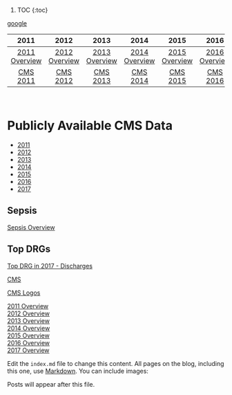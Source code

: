 1. TOC
{:toc}


[google](http://google.com) 

| 2011 | 2012 | 2013 | 2014 | 2015 | 2016 | 2017 | 
| :-------: | :-------: |:-------: | :-------: | :-------: |:-------: |:-------: |
| [2011 Overview](http://mvigoda.github.io/datasets/Year_2011/one_in_Year_2011.html) | [2012 Overview](http://mvigoda.github.io/datasets/Year_2012/one_in_Year_2012.html)  |   [2013 Overview](http://mvigoda.github.io/datasets/Year_2013/one_in_Year_2013.html)  |   [2014 Overview](http://mvigoda.github.io/datasets/Year_2014/one_in_Year_2014.html)  |   [2015 Overview](http://mvigoda.github.io/datasets/Year_2015/one_in_Year_2015.html)  |   [2016 Overview](http://mvigoda.github.io/datasets/Year_2016/one_in_Year_2016.html)  |   [2017 Overview](http://mvigoda.github.io/datasets/Year_2017/one_in_Year_2017.html)  |   
| [CMS 2011](https://data.cms.gov/Medicare-Inpatient/Inpatient-Prospective-Payment-System-IPPS-Provider/97k6-zzx3)  | [CMS 2012](https://data.cms.gov/Medicare-Inpatient/Inpatient-Prospective-Payment-System-IPPS-Provider/xpsg-6hup)  | [CMS 2013](https://data.cms.gov/Medicare-Inpatient/Inpatient-Prospective-Payment-System-IPPS-Provider/kd35-nmmt)  | [CMS 2014](https://data.cms.gov/Medicare-Inpatient/Inpatient-Prospective-Payment-System-IPPS-Provider/9zmi-76w9)  | [CMS 2015](https://data.cms.gov/Medicare-Inpatient/Inpatient-Prospective-Payment-System-IPPS-Provider/w2du-it53)    | [CMS 2016](https://data.cms.gov/Medicare-Inpatient/Inpatient-Prospective-Payment-System-IPPS-Provider/fm2n-hjj6)   | [CMS 2017](https://data.cms.gov/Medicare-Inpatient/Inpatient-Prospective-Payment-System-IPPS-Provider/tcsp-6e99) | 




<br>







# Publicly Available CMS Data


* [2011](https://data.cms.gov/Medicare-Inpatient/Inpatient-Prospective-Payment-System-IPPS-Provider/97k6-zzx3)  
* [2012](https://data.cms.gov/Medicare-Inpatient/Inpatient-Prospective-Payment-System-IPPS-Provider/xpsg-6hup)  
* [2013](https://data.cms.gov/Medicare-Inpatient/Inpatient-Prospective-Payment-System-IPPS-Provider/kd35-nmmt)  
* [2014](https://data.cms.gov/Medicare-Inpatient/Inpatient-Prospective-Payment-System-IPPS-Provider/9zmi-76w9)    
* [2015](https://data.cms.gov/Medicare-Inpatient/Inpatient-Prospective-Payment-System-IPPS-Provider/w2du-it53)    
* [2016](https://data.cms.gov/Medicare-Inpatient/Inpatient-Prospective-Payment-System-IPPS-Provider/fm2n-hjj6)  
* [2017](https://data.cms.gov/Medicare-Inpatient/Inpatient-Prospective-Payment-System-IPPS-Provider/tcsp-6e99)  

## Sepsis  

[Sepsis Overview](http://mvigoda.github.io/datasets/Sepsis/Sepsis_Overview.html)  



## Top DRGs




[Top DRG in 2017 - Discharges](http://mvigoda.github.io/datasets/Discharges/Top_DRGs_charts.html)  

 


[CMS](https://www.cms.gov)   






[CMS Logos](http://mvigoda.github.io/datasets/CMS_Logos/CMS_Logos_Links.html)



[2011 Overview](http://mvigoda.github.io/datasets/Year_2011/one_in_Year_2011.html)  
[2012 Overview](http://mvigoda.github.io/datasets/Year_2012/one_in_Year_2012.html)  
[2013 Overview](http://mvigoda.github.io/datasets/Year_2013/one_in_Year_2013.html)  
[2014 Overview](http://mvigoda.github.io/datasets/Year_2014/one_in_Year_2014.html)  
[2015 Overview](http://mvigoda.github.io/datasets/Year_2015/one_in_Year_2015.html)  
[2016 Overview](http://mvigoda.github.io/datasets/Year_2016/one_in_Year_2016.html)  
[2017 Overview](http://mvigoda.github.io/datasets/Year_2017/one_in_Year_2017.html)  





Edit the `index.md` file to change this content. All pages on the blog, including this one, use [Markdown](https://guides.github.com/features/mastering-markdown/). You can include images:




Posts will appear after this file. 


